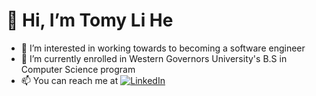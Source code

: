 # 👋 Hi, I’m Tomy Li He
- 👀 I’m interested in working towards to becoming a software engineer
- 🌱 I’m currently enrolled in Western Governors University's B.S in Computer Science program
- 📫 You can reach me at  [![LinkedIn](https://img.shields.io/badge/LinkedIn-0077B5?style=for-the-badge&logo=linkedin&logoColor=white)](www.linkedin.com/in/tomy-li-he-21224a161/)

<!---
TomyCodes/TomyCodes is a ✨ special ✨ repository because its `README.md` (this file) appears on your GitHub profile.
You can click the Preview link to take a look at your changes.
--->
